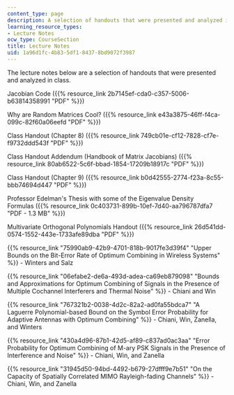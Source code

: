 ```yaml
---
content_type: page
description: A selection of handouts that were presented and analyzed in class.
learning_resource_types:
- Lecture Notes
ocw_type: CourseSection
title: Lecture Notes
uid: 1a96d1fc-4b83-5df1-8437-8bd9072f3987
---
```


The lecture notes below are a selection of handouts that were presented and analyzed in class.

Jacobian Code ({{% resource_link 2b7145ef-cda0-c357-5006-b63814358991 "PDF" %}})

Why are Random Matrices Cool? ({{% resource_link e43a3875-46ff-f4ca-099c-82f60a06eefd "PDF" %}})

Class Handout (Chapter 8) ({{% resource_link 749cb01e-cf12-7828-cf7e-f9732ddd543f "PDF" %}})

Class Handout Addendum (Handbook of Matrix Jacobians) ({{% resource_link 80ab6522-5c6f-bbad-1854-17209b18917c "PDF" %}})

Class Handout (Chapter 9) ({{% resource_link b0d42555-2774-f23a-8c55-bbb74694d447 "PDF" %}})

Professor Edelman's Thesis with some of the Eigenvalue Density Formulas ({{% resource_link 0c403731-899b-10ef-7d40-aa796787dfa7 "PDF - 1.3 MB" %}})

Multivariate Orthogonal Polynomials Handout ({{% resource_link 26d541dd-0574-1552-443e-1733afe89dba "PDF" %}})

{{% resource_link "75990ab9-42b9-4701-818b-9017fe3d39f4" "Upper Bounds on the Bit-Error Rate of Optimum Combining in Wireless Systems" %}} - Winters and Salz

{{% resource_link "06efabe2-de6a-493d-adea-ca69eb879098" "Bounds and Approximations for Optimum Combining of Signals in the Presence of Multiple Cochannel Interferers and Thermal Noise" %}} - Chiani and Win

{{% resource_link "767321b2-0038-4d2c-82a2-ad0fa55bdca7" "A Laguerre Polynomial-based Bound on the Symbol Error Probability for Adaptive Antennas with Optimum Combining" %}} - Chiani, Win, Zanella, and Winters

{{% resource_link "430a4d96-87b1-42d5-af89-c837ad0ac3aa" "Error Probability for Optimum Combining of M-ary PSK Signals in the Presence of Interference and Noise" %}} - Chiani, Win, and Zanella

{{% resource_link "31945d50-94bd-4492-b679-27dfff9e7b51" "On the Capacity of Spatially Correlated MIMO Rayleigh-fading Channels" %}} - Chiani, Win, and Zanella